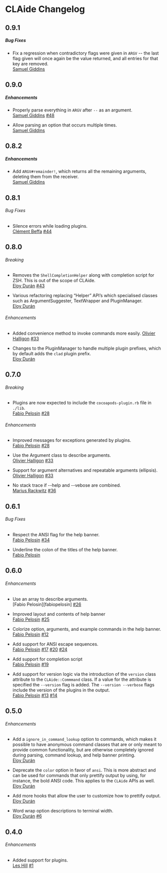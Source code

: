 # CLAide Changelog

## 0.9.1

##### Bug Fixes

* Fix a regression when contradictory flags were given in `ARGV` -- the last
  flag given will once again be the value returned, and all entries for that key
  are removed.  
  [Samuel Giddins](https://github.com/segiddins)


## 0.9.0

##### Enhancements

* Properly parse everything in `ARGV` after `--` as an argument.  
  [Samuel Giddins](https://github.com/segiddins)
  [#48](https://github.com/CocoaPods/CLAide/issues/48)

* Allow parsing an option that occurs multiple times.  
  [Samuel Giddins](https://github.com/segiddins)


## 0.8.2

##### Enhancements

* Add `ARGV#remainder!`, which returns all the remaining arguments, deleting
  them from the receiver.  
  [Samuel Giddins](https://github.com/segiddins)


## 0.8.1

###### Bug Fixes

* Silence errors while loading plugins.  
  [Clément Beffa](https://github.com/cl3m)
  [#44](https://github.com/CocoaPods/CLAide/issues/44)


## 0.8.0

###### Breaking

* Removes the `ShellCompletionHelper` along with completion script for ZSH. This is out of the scope of CLAide.  
  [Eloy Durán](https://github.com/alloy)
  [#43](https://github.com/CocoaPods/CLAide/issues/43)

* Various refactoring replacing “Helper” API’s which specialised classes such as ArgumentSuggester, TextWrapper and PluginManager.  
  [Eloy Durán](https://github.com/alloy)

###### Enhancements

* Added convenience method to invoke commands more easily.
  [Olivier Halligon](https://github.com/AliSoftware)
  [#33](https://github.com/CocoaPods/CLAide/issues/40)

* Changes to the PluginManager to handle multiple plugin prefixes, which by default adds the `clad` plugin prefix.  
  [Eloy Durán](https://github.com/alloy)

## 0.7.0

###### Breaking

* Plugins are now expected to include the `cocoapods-plugin.rb` file in
  `./lib`.  
  [Fabio Pelosin](https://github.com/fabiopelosin)
  [#28](https://github.com/CocoaPods/CLAide/pull/28)

###### Enhancements

* Improved messages for exceptions generated by plugins.  
  [Fabio Pelosin](https://github.com/fabiopelosin)
  [#28](https://github.com/CocoaPods/CLAide/pull/28)

* Use the Argument class to describe arguments.  
  [Olivier Halligon](https://github.com/AliSoftware)
  [#33](https://github.com/CocoaPods/CLAide/issues/33)

* Support for argument alternatives and repeatable arguments (ellipsis).  
  [Olivier Halligon](https://github.com/AliSoftware)
  [#33](https://github.com/CocoaPods/CLAide/issues/33)

* No stack trace if --help and --vebose are combined.  
  [Marius Rackwitz](https://github.com/mrackwitz)
  [#36](https://github.com/CocoaPods/CLAide/issues/36)


## 0.6.1

###### Bug Fixes

* Respect the ANSI flag for the help banner.  
  [Fabio Pelosin](https://github.com/fabiopelosin)
  [#34](https://github.com/CocoaPods/CLAide/issues/34)

* Underline the colon of the titles of the help banner.  
  [Fabio Pelosin](https://github.com/fabiopelosin)

## 0.6.0

###### Enhancements

* Use an array to describe arguments.  
  [Fabio Pelosin][fabiopelosin]
  [#26](https://github.com/CocoaPods/CLAide/issues/26)

* Improved layout and contents of help banner  
  [Fabio Pelosin](https://github.com/fabiopelosin)
  [#25](https://github.com/CocoaPods/CLAide/pull/25)

* Colorize option, arguments, and example commands in the help banner.  
  [Fabio Pelosin](https://github.com/fabiopelosin)
  [#12](https://github.com/CocoaPods/CLAide/issues/12)

* Add support for ANSI escape sequences.  
  [Fabio Pelosin](https://github.com/fabiopelosin)
  [#17](https://github.com/CocoaPods/CLAide/issues/17)
  [#20](https://github.com/CocoaPods/CLAide/pull/20)
  [#24](https://github.com/CocoaPods/CLAide/pull/24)

* Add support for completion script  
  [Fabio Pelosin](https://github.com/fabiopelosin)
  [#19](https://github.com/CocoaPods/CLAide/pull/19)

* Add support for version logic via the introduction of the `version` class
  attribute to the `CLAide::Commmand` class. If a value for the attribute is
  specified the `--version` flag is added. The `--version --verbose` flags
  include the version of the plugins in the output.  
  [Fabio Pelosin](https://github.com/fabiopelosin)
  [#13](https://github.com/CocoaPods/CLAide/issues/13)
  [#14](https://github.com/CocoaPods/CLAide/issues/14)

## 0.5.0

###### Enhancements

* Add a `ignore_in_command_lookup` option to commands, which makes it possible
  to have anonymous command classes that are or only meant to provide common
  functionality, but are otherwise completely ignored during parsing, command
  lookup, and help banner printing.  
  [Eloy Durán](https://github.com/alloy)

* Deprecate the `color` option in favor of `ansi`. This is more abstract and
  can be used for commands that only prettify output by using, for instance,
  the bold ANSI code. This applies to the `CLAide` APIs as well.  
  [Eloy Durán](https://github.com/alloy)

* Add more hooks that allow the user to customize how to prettify output.  
  [Eloy Durán](https://github.com/alloy)

* Word wrap option descriptions to terminal width.  
  [Eloy Durán](https://github.com/alloy)
  [#6](https://github.com/CocoaPods/CLAide/issues/6)


## 0.4.0

###### Enhancements

* Added support for plugins.  
  [Les Hill](https://github.com/leshill)
  [#1](https://github.com/CocoaPods/CLAide/pull/1)
